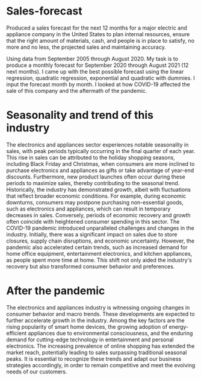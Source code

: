 # Sales-forecast
Produced a sales forecast for the next 12 months for a major electric and appliance company in the United States to plan internal resources, ensure that the right amount of materials, cash, and people is in place to satisfy, no more and no less, the projected sales and maintaining accuracy. 

Using data from September 2005 through August 2020. My task is to produce a monthly forecast for September 2020 through August 2021 (12 next months).
I came up with the best possible forecast using the linear regression, quadratic regression, exponential and quadratic with dummies. I input the forecast month by month. I looked at how COVID-19 affected the sale of this company and the aftermath of the pandemic. 

# Seasonality and trend of this industry
The electronics and appliances sector experiences notable seasonality in sales, with peak periods typically occurring in the final quarter of each year. This rise in sales can be attributed to the holiday shopping seasons, including Black Friday and Christmas, when consumers are more inclined to purchase electronics and appliances as gifts or take advantage of year-end discounts. 
Furthermore, new product launches often occur during these periods to maximize sales, thereby contributing to the seasonal trend. Historically, the industry has demonstrated growth, albeit with fluctuations that reflect broader economic conditions. For example, during economic downturns, consumers may postpone purchasing non-essential goods, such as electronics and appliances, which can result in temporary decreases in sales. Conversely, periods of economic recovery and growth often coincide with heightened consumer spending in this sector. The COVID-19 pandemic introduced unparalleled challenges and changes in the industry. Initially, there was a significant impact on sales due to store closures, supply chain disruptions, and economic uncertainty. However, the pandemic also accelerated certain trends, such as increased demand for home office equipment, entertainment electronics, and kitchen appliances, as people spent more time at home. This shift not only aided the industry's recovery but also transformed consumer behavior and preferences.

# After the pandemic
The electronics and appliances industry is witnessing ongoing changes in consumer behavior and macro trends. These developments are expected to further accelerate growth in the industry. Among the key factors are the rising popularity of smart home devices, the growing adoption of energy-efficient appliances due to environmental consciousness, and the enduring demand for cutting-edge technology in entertainment and personal electronics. 
The increasing prevalence of online shopping has extended the market reach, potentially leading to sales surpassing traditional seasonal peaks. It is essential to recognize these trends and adapt our business strategies accordingly, in order to remain competitive and meet the evolving needs of our customers.
